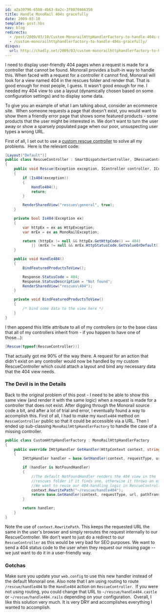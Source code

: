 ```yaml
---
id: a2a39796-65b8-4b63-8a2c-3f8070466350
title: Handle MonoRail 404s gracefully
date: 2009-03-10
template: post.hbs
nav: blog
redirects:
  - /post/2009/03/10/Custom-MonorailHttpHandlerFactory-to-handle-404s-gracefully.aspx
  - /custom-monorailhttphandlerfactory-to-handle-404s-gracefully/
disqus:
  url: http://chadly.net/2009/03/custom-monorailhttphandlerfactory-to-handle-404s-gracefully/
---
```


I need to display user-friendly 404 pages when a request is made for a controller that cannot be found. Monorail provides a built-in way to handle this. When faced with a request for a controller it cannot find, Monorail will look for a view named 404 in the rescues folder and render that. That is good enough for most people, I guess. It wasn't good enough for me. I needed my 404 view to use a layout (dynamically chosen based on some configuration settings) and to display some data.

To give you an example of what I am talking about, consider an ecommerce site.  When someone requests a page that doesn't exist, you would want to show them a friendly error page that shows some featured products - some products that the user might be interested in. We don't want to turn the user away or show a sparsely populated page when our poor, unsuspecting user types a wrong URL.

First of all, I set out to use a [custom rescue controller](http://justinram.wordpress.com/2009/01/09/monorail-custom-rescue-controller-irescuecontroller/) to solve all my problems.  Here is the relevant code:

```cs
[Layout("Default")]
public class RescueController : SmartDispatcherController, IRescueController
{
    public void Rescue(Exception exception, IController controller, IControllerContext controllerContext)
    {
        if (Is404(exception))
        {
            Handle404();
            return;
        }

        RenderSharedView("rescues\general", true);
    }

    private bool Is404(Exception ex)
    {
        var httpEx = ex as HttpException;
        var mrEx = ex as MonoRailException;

        return (httpEx != null && httpEx.GetHttpCode() == 404)
            || (mrEx != null && mrEx.HttpStatusCode.GetValueOrDefault() == 404);
    }

    public void Handle404()
    {
        BindFeaturedProductsToView();

        Response.StatusCode = 404;
        Response.StatusDescription = "Not found";
        RenderSharedView("rescues\404");
    }

    private void BindFeaturedProductsToView()
    {
        /* bind some data to the view here */
    }
}
```

I then append this little attribute to all of my controllers (or to the base class that all of my controllers inherit from - if you happen to have one of those…):

```cs
[Rescue(typeof(RescueController))]
```

That actually got me 90% of the way there. A request for an action that didn't exist on any controller would now be handled by my custom RescueController which could attach a layout and bind any necessary data that the 404 view needs.

### The Devil is in the Details
Back to the original problem of this post - I need to be able to show this same view (and render it with the same logic) when a request is made for a controller that does not exist. After digging through the Monorail source code a bit, and after a lot of trial and error, I eventually found a way to accomplish this. First of all, I had to make my `Handle404` method on `RescueController` public so that it could be accessible via a URL. Then I ended up sub-classing `MonoRailHttpHandlerFactory` to handle the case of a missing controller.

```cs
public class CustomHttpHandlerFactory : MonoRailHttpHandlerFactory
{
    public override IHttpHandler GetHandler(HttpContext context, string requestType, string url, string pathTranslated)
    {
        IHttpHandler handler = base.GetHandler(context, requestType, url, pathTranslated);

        if (handler is NotFoundHandler)
        {
            //The default NotFoundHandler renders the 404 view in the
            //rescues folder if it finds one, otherwise it throws an exception.
            //We want to reuse our 404-handling logic in RescueController.
            context.RewritePath("~/rescue/handle404");
            return base.GetHandler(context, requestType, url, pathTranslated);
        }

        return handler;
    }
}
```

Note the use of `context.RewritePath`. This keeps the requested URL the same in the user's browser and simply reroutes the request internally to our RescueController. We don't want to just do a redirect to our `RescueController` as this would be very bad for SEO purposes. We want to send a 404 status code to the user when they request our missing page -- we just want to do it in a user-friendly way.

### Gotchas
Make sure you update your `web.config` to use this new handler instead of the default Monorail one. Also note that I am using routing to route `/rescue/handle404` to the `Handle404` action on `RescueController`.  If you were not using routing, you could change that URL to `~/rescue/handle404.castle` or `~/rescue/handle404.rails` depending on your configuration.  Overall, I like this solution very much. It is very DRY and accomplishes everything I wanted to accomplish.